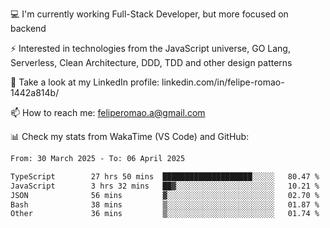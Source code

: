 💻 I'm currently working Full-Stack Developer, but more focused on backend

⚡ Interested in technologies from the JavaScript universe, GO Lang, Serverless, Clean Architecture, DDD, TDD and other design patterns

👥 Take a look at my LinkedIn profile: linkedin.com/in/felipe-romao-1442a814b/

📫 How to reach me: feliperomao.a@gmail.com

📊 Check my stats from WakaTime (VS Code) and GitHub:

<!--START_SECTION:waka-->

```txt
From: 30 March 2025 - To: 06 April 2025

TypeScript        27 hrs 50 mins  ████████████████████░░░░░   80.47 %
JavaScript        3 hrs 32 mins   ██▓░░░░░░░░░░░░░░░░░░░░░░   10.21 %
JSON              56 mins         ▓░░░░░░░░░░░░░░░░░░░░░░░░   02.70 %
Bash              38 mins         ▒░░░░░░░░░░░░░░░░░░░░░░░░   01.87 %
Other             36 mins         ▒░░░░░░░░░░░░░░░░░░░░░░░░   01.74 %
```

<!--END_SECTION:waka-->
